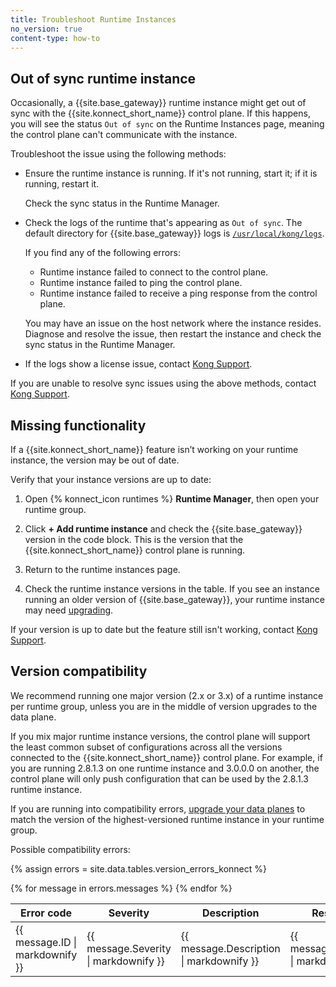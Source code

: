 ```yaml
---
title: Troubleshoot Runtime Instances
no_version: true
content-type: how-to
---
```


## Out of sync runtime instance

Occasionally, a {{site.base_gateway}} runtime instance might get out of sync
with the {{site.konnect_short_name}} control plane. If this happens, you will
see the status `Out of sync` on the Runtime Instances page, meaning the control
plane can't communicate with the instance.

Troubleshoot the issue using the following methods:

* Ensure the runtime instance is running. If it's not running, start it; if it
is running, restart it.

    Check the sync status in the Runtime Manager.

* Check the logs of the runtime that's appearing as `Out of sync`. The default
directory for {{site.base_gateway}} logs is [`/usr/local/kong/logs`](/gateway/latest/reference/configuration/#log_level).

    If you find any of the following errors:

    * Runtime instance failed to connect to the control plane.
    * Runtime instance failed to ping the control plane.
    * Runtime instance failed to receive a ping response from the control plane.

    You may have an issue on the host network where the instance resides.
    Diagnose and resolve the issue, then restart the instance and check
    the sync status in the Runtime Manager.

* If the logs show a license issue, contact [Kong Support](https://support.konghq.com/).

If you are unable to resolve sync issues using the above methods, contact
[Kong Support](https://support.konghq.com/).

## Missing functionality

If a {{site.konnect_short_name}} feature isn’t working on your runtime instance,
the version may be out of date.

Verify that your instance versions are up to date:

1. Open {% konnect_icon runtimes %} **Runtime Manager**, then open your runtime group.

1. Click **+ Add runtime instance** and check the {{site.base_gateway}} version
in the code block. This is the version that the {{site.konnect_short_name}}
control plane is running.

1. Return to the runtime instances page.

1. Check the runtime instance versions in the table. If you see
an instance running an older version of {{site.base_gateway}}, your runtime
instance may need [upgrading](/konnect/runtime-manager/runtime-instances/upgrade).

If your version is up to date but the feature still isn't working, contact
[Kong Support](https://support.konghq.com/).

## Version compatibility

We recommend running one major version (2.x or 3.x) of a runtime instance per runtime group, unless you are in the middle of version upgrades to the data plane.

If you mix major runtime instance versions, the control plane will support the least common subset of configurations across all the versions connected to the {{site.konnect_short_name}} control plane.
For example, if you are running 2.8.1.3 on one runtime instance and 3.0.0.0 on another, the control plane will only push configuration that can be used by the 2.8.1.3 runtime instance.

If you are running into compatibility errors, [upgrade your data planes](/konnect/runtime-manager/runtime-instances/upgrade) to match the version of the highest-versioned runtime instance in your runtime group.

Possible compatibility errors:

{% assign errors = site.data.tables.version_errors_konnect %}

<table>
  <thead>
      <th>Error code</th>
      <th>Severity</th>
      <th>Description</th>
      <th>Resolution</th>
      <th class="width=20%">References</th>
  </thead>
<tbody>
  {% for message in errors.messages %}
      <tr>
        <td>
          {{ message.ID | markdownify }}
        </td>
        <td>
          {{ message.Severity | markdownify }}
        </td>
        <td>
          {{ message.Description | markdownify }}
        </td>
        <td>
          {{ message.Resolution | markdownify }}
        </td>
        <td>
          {{ message.DocumentationURL | markdownify }}
        </td>
      </tr>
    {% endfor %}
  </tbody>
</table>

